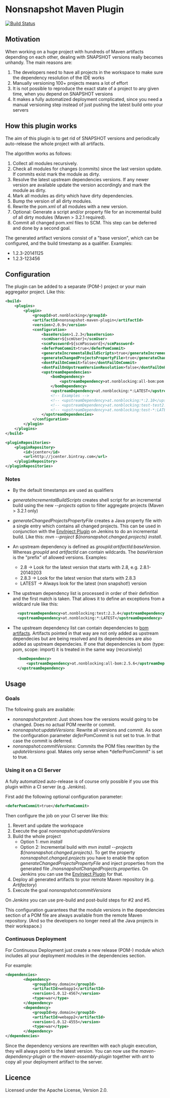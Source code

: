 Nonsnapshot Maven Plugin
========================

[![Build Status](https://travis-ci.org/novomatic-tech/nonsnapshot-maven-plugin.svg?branch=master)](https://travis-ci.org/novomatic-tech/nonsnapshot-maven-plugin)

Motivation
----------

When working on a huge project with hundreds of Maven artifacts depending on each other, 
dealing with SNAPSHOT versions really becomes unhandy. The main reasons are:

1. The developers need to have all projects in the workspace to make sure the dependency resolution of the IDE works
2. Manually versioning 100+ projects means a lot of effort
3. It is not possible to reproduce the exact state of a project to any given time, when you depend on SNAPSHOT versions
4. It makes a fully automatized deployment complicated, since you need a manual versioning step instead of just pushing the latest build onto your servers

How this plugin works
---------------------

The aim of this plugin is to get rid of SNAPSHOT versions and periodically auto-release the whole project with all artifacts.

The algorithm works as follows:

1. Collect all modules recursively.
2. Check all modules for changes (commits) since the last version update. If commits exist mark the module as dirty.
3. Resolve the latest upstream dependencies versions. If any newer version are available update the version accordingly
    and mark the module as dirty.
4. Mark all modules as dirty which have dirty dependencies.
5. Bump the version of all dirty modules.
6. Rewrite the pom.xml of all modules with a new version.
7. Optional: Generate a script and/or property file for an incremental build of all dirty modules (Maven > 3.2.1 required).
8. Commit all changed pom.xml files to SCM. This step can be deferred and done by a second goal.

The generated artifact versions consist of a "base version", which can be configured,
and the build timestamp as a qualifier. Examples:

* 1.2.3-20141125
* 1.2.3-123456

Configuration
-------------

The plugin can be added to a separate (POM-) project or your main aggregator project. Like this:

```xml
<build>
	<plugins>
		<plugin>
			<groupId>at.nonblocking</groupId>
			<artifactId>nonsnapshot-maven-plugin</artifactId>
			<version>2.0.9</version>
			<configuration>
				<baseVersion>1.2.3</baseVersion>
				<scmUser>${scmUser}</scmUser>
				<scmPassword>${scmPassword}</scmPassword>
				<deferPomCommit>true</deferPomCommit>
				<generateIncrementalBuildScripts>true</generateIncrementalBuildScripts>
				<generateChangedProjectsPropertyFile>true</generateChangedProjectsPropertyFile>
				<dontFailOnCommit>false</dontFailOnCommit>
				<dontFailOnUpstreamVersionResolution>false</dontFailOnUpstreamVersionResolution>
				<upstreamDependencies>
					<bomDependency>
						<upstreamDependency>at.nonblocking:all-bom:pom:2.10.3</upstreamDependency>
					</bomDependency>
					<upstreamDependency>at.nonblocking:*:LATEST</upstreamDependency>
					<!-- Examples -->
					<!-- <upstreamDependency>at.nonblocking:*:2.10</upstreamDependency> -->
					<!-- <upstreamDependency>at.nonblocking:test-test2:2.10.3</upstreamDependency>-->
					<!-- <upstreamDependency>at.nonblocking:test-*:LATEST</upstreamDependency>-->
				</upstreamDependencies>
			</configuration>
		</plugin>
	</plugins>
</build>

<pluginRepositories>
	<pluginRepository>
		<id>jcenter</id>
		<url>http://jcenter.bintray.com</url>
	</pluginRepository>
</pluginRepositories>

```

### Notes

* By the default timestamps are used as qualifiers
* *generateIncrementalBuildScripts* creates shell script for an incremental build using the new *--projects* option
  to filter aggregate projects (Maven > 3.2.1 only)
* *generateChangedProjectsPropertyFile* creates a Java property file with a single entry which contains all changed projects.
  This can be used in conjunction with the [EnvInject Plugin](https://wiki.jenkins-ci.org/display/JENKINS/EnvInject+Plugin) on Jenkins to do an incremental build. Like this:
  *mvn --project ${nonsnapshot.changed.projects} install*.
* An upstream dependency is defined as *groupId:artifactId:baseVersion*. Whereas *groupId* and *artifactId* can contain
   wildcards. The *baseVersion* is the "prefix" of allowed versions. Examples:
    * 2.8 -> Look for the latest version that starts with 2.8, e.g. 2.8.1-20140203
    * 2.8.3 -> Look for the latest version that starts with 2.8.3
    * LATEST -> Always look for the latest (non snapshot!) version
* The upstream dependency list is processed in order of their definition and the first match is taken. That allows
  it to define an exceptions from a wildcard rule like this:

  ```xml
  	<upstreamDependency>at.nonblocking:test:2.3.4</upstreamDependency>
  	<upstreamDependency>at.nonblocking:*:LATEST</upstreamDependency>
  ```
* The upstream dependency list can contain dependencies to [bom artifacts](https://howtodoinjava.com/maven/maven-bom-bill-of-materials-dependency/). Artifacts pointed in that way are not only added as upstream dependecies but are being resolved and its dependencies are also added as upstream dependecies. If one that dependencies is bom (type: pom, scope: import) it is treated in the same way (recursively) 

  ```xml
    <bomDependency>
        <upstreamDependency>at.nonblocking:all-bom:2.5.6</upstreamDependency>
    </upstreamDependency>
  ```

Usage
-----

### Goals

The following goals are available:

* *nonsnapshot:pretent*: Just shows how the versions would going to be changed. Does no actual POM rewrite or commit.
* *nonsnapshot:updateVersions*: Rewrite all versions and commit. As soon the configuration parameter *deferPomCommit* is not set to true. In that case the commit is deferred.
* *nonsnapshot:commitVersions*: Commits the POM files rewritten by the *updateVersions* goal. Makes only sense when *deferPomCommit" is set to true.

### Using it on a CI Server

A fully automatized auto-release is of course only possible if you use this plugin within a CI server (e.g. *Jenkins*).

First add the following optional configuration parameter:

```xml
<deferPomCommit>true</deferPomCommit>
```

Then configure the job on your CI server like this:

1. Revert and update the workspace
2. Execute the goal *nonsnapshot:updateVersions*
3. Build the whole project
    * Option 1: *mvn install*
    * Option 2: Incremental build with *mvn install --projects ${nonsnapshot.changed.projects}*.
      To get the property *nonsnapshot.changed.projects* you have to enable the option *generateChangedProjectsPropertyFile*
      and inject properties from the generated file *./nonsnapshotChangedProjects.properties*.
      On Jenkins you can use the [EnvInject Plugin](https://wiki.jenkins-ci.org/display/JENKINS/EnvInject+Plugin) for that.
4. Deploy all generated artifacts to your remote Maven repository (e.g. *Artifactory*)
5. Execute the goal *nonsnapshot:commitVersions*

On *Jenkins* you can use pre-build and post-build steps for #2 and #5.

This configuration guarantees that the module versions in the dependencies section of a POM file are always available from the remote Maven repository.
(And so the developers no longer need all the Java projects in their workspace.)

### Continuous Deployment

For Continuous Deployment just create a new release (POM-) module which includes
all your deployment modules in the dependencies section.

For example:

```xml
<dependencies>
		<dependency>
			<groupId>my.domain</groupId>
			<artifactId>webapp1</artifactId>
			<version>1.0.12-4567</version>
			<type>war</type>
		</dependency>
		<dependency>
			<groupId>my.domain</groupId>
			<artifactId>webapp2</artifactId>
			<version>1.0.12-4555</version>
			<type>war</type>
		</dependency>
</dependencies>
```

Since the dependency versions are rewritten with each plugin execution, they will always point to the latest version.
You can now use the *maven-dependency-plugin* or the *maven-assembly-plugin* together with *ant* to copy all your deployment
artifact to the server.

Licence
-------

Licensed under the Apache License, Version 2.0.


